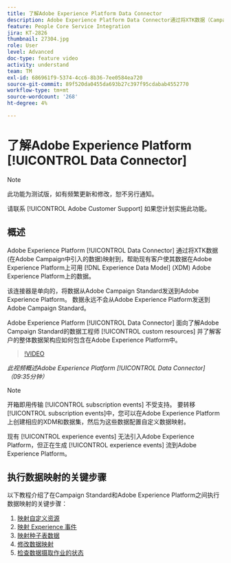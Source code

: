 ```yaml
---
title: 了解Adobe Experience Platform Data Connector
description: Adobe Experience Platform Data Connector通过将XTK数据（Campaign摄取的数据）映射到Adobe Experience Platform上的Experience Data Model (XDM)数据，帮助现有客户使其数据在Adobe Experience Platform上可用。
feature: People Core Service Integration
jira: KT-2826
thumbnail: 27304.jpg
role: User
level: Advanced
doc-type: feature video
activity: understand
team: TM
exl-id: 686961f9-5374-4cc6-8b36-7ee0584ea720
source-git-commit: 89f520da0455da693b27c397f95cdabab4552770
workflow-type: tm+mt
source-wordcount: '268'
ht-degree: 4%

---
```


# 了解Adobe Experience Platform [!UICONTROL Data Connector]

>[!NOTE]
>
>此功能为测试版，如有频繁更新和修改，恕不另行通知。
>
>请联系 [!UICONTROL Adobe Customer Support] 如果您计划实施此功能。

## 概述

Adobe Experience Platform [!UICONTROL Data Connector] 通过将XTK数据(在Adobe Campaign中引入的数据)映射到，帮助现有客户使其数据在Adobe Experience Platform上可用 [!DNL Experience Data Model] (XDM) Adobe Experience Platform上的数据。

该连接器是单向的，将数据从Adobe Campaign Standard发送到Adobe Experience Platform。 数据永远不会从Adobe Experience Platform发送到Adobe Campaign Standard。

Adobe Experience Platform [!UICONTROL Data Connector] 面向了解Adobe Campaign Standard的数据工程师 [!UICONTROL custom resources] 并了解客户的整体数据架构应如何包含在Adobe Experience Platform中。

>[!VIDEO](https://video.tv.adobe.com/v/27304?quality=12&learn=on)

*此视频概述Adobe Experience Platform [!UICONTROL Data Connector] （09:35分钟）*

>[!NOTE]
>
>开箱即用传输 [!UICONTROL subscription events] 不受支持。 要转移 [!UICONTROL subscription events]中，您可以在Adobe Experience Platform上创建相应的XDM和数据集，然后为这些数据配置自定义数据映射。
>
>现有 [!UICONTROL experience events] 无法引入Adobe Experience Platform，但正在生成 [!UICONTROL experience events] 流到Adobe Experience Platform。

## 执行数据映射的关键步骤

以下教程介绍了在Campaign Standard和Adobe Experience Platform之间执行数据映射的关键步骤：

1. [映射自定义资源](/help/administrating/adobe-experience-platform-data-connector/mapping-custom-resources.md)
2. [映射 Experience 事件](/help/administrating/adobe-experience-platform-data-connector/mapping-experience-events.md)
3. [映射种子表数据](/help/administrating/adobe-experience-platform-data-connector/mapping-seed-table-data.md)
4. [修改数据映射](/help/administrating/adobe-experience-platform-data-connector/modifying-data-mapping.md)
5. [检查数据摄取作业的状态](/help/administrating/adobe-experience-platform-data-connector/checking-status-of-data-ingestion-jobs.md)

